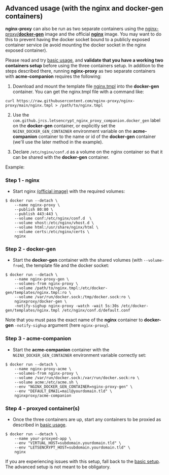 ## Advanced usage (with the nginx and docker-gen containers)

**nginx-proxy** can also be run as two separate containers using the [nginx-proxy/**docker-gen**](https://github.com/nginx-proxy/docker-gen) image and the official [**nginx**](https://hub.docker.com/_/nginx/) image. You may want to do this to prevent having the docker socket bound to a publicly exposed container service (ie avoid mounting the docker socket in the nginx exposed container).

Please read and try [basic usage](./Basic-usage.md), and **validate that you have a working two containers setup** before using the three containers setup. In addition to the steps described there, running **nginx-proxy** as two separate containers with **acme-companion** requires the following:

1) Download and mount the template file [nginx.tmpl](https://github.com/nginx-proxy/nginx-proxy/blob/main/nginx.tmpl) into the **docker-gen** container. You can get the nginx.tmpl file with a command like:

```
curl https://raw.githubusercontent.com/nginx-proxy/nginx-proxy/main/nginx.tmpl > /path/to/nginx.tmpl
```

2) Use the `com.github.jrcs.letsencrypt_nginx_proxy_companion.docker_gen` label on the **docker-gen** container, or explicitly set the `NGINX_DOCKER_GEN_CONTAINER` environment variable on the **acme-companion** container to the name or id of the **docker-gen** container (we'll use the later method in the example).

3) Declare `/etc/nginx/conf.d` as a volume on the nginx container so that it can be shared with the **docker-gen** container.

Example:

### Step 1 - nginx

* Start nginx [(official image)](https://hub.docker.com/_/nginx/) with the required volumes:

```shell
$ docker run --detach \
    --name nginx-proxy \
    --publish 80:80 \
    --publish 443:443 \
    --volume conf:/etc/nginx/conf.d  \
    --volume vhost:/etc/nginx/vhost.d \
    --volume html:/usr/share/nginx/html \
    --volume certs:/etc/nginx/certs \
    nginx
```

### Step 2 - docker-gen

* Start the **docker-gen** container with the shared volumes (with `--volume-from`), the template file and the docker socket:

```shell
$ docker run --detach \
    --name nginx-proxy-gen \
    --volumes-from nginx-proxy \
    --volume /path/to/nginx.tmpl:/etc/docker-gen/templates/nginx.tmpl:ro \
    --volume /var/run/docker.sock:/tmp/docker.sock:ro \
    nginxproxy/docker-gen \
    -notify-sighup nginx-proxy -watch -wait 5s:30s /etc/docker-gen/templates/nginx.tmpl /etc/nginx/conf.d/default.conf
```

Note that you must pass the exact name of the **nginx** container to **docker-gen** `-notify-sighup` argument (here `nginx-proxy`).


### Step 3 - acme-companion

* Start the **acme-companion** container with the `NGINX_DOCKER_GEN_CONTAINER` environment variable correctly set:

```shell
$ docker run --detach \
    --name nginx-proxy-acme \
    --volumes-from nginx-proxy \
    --volume /var/run/docker.sock:/var/run/docker.sock:ro \
    --volume acme:/etc/acme.sh \
    --env "NGINX_DOCKER_GEN_CONTAINER=nginx-proxy-gen" \
    --env "DEFAULT_EMAIL=mail@yourdomain.tld" \
    nginxproxy/acme-companion
```

### Step 4 - proxyed container(s)

* Once the three containers are up, start any containers to be proxied as described in [basic usage](./Basic-usage.md).

```shell
$ docker run --detach \
    --name your-proxyed-app \
    --env "VIRTUAL_HOST=subdomain.yourdomain.tld" \
    --env "LETSENCRYPT_HOST=subdomain.yourdomain.tld" \
    nginx
```

If you are experiencing issues with this setup, fall back to the [basic setup](./Basic-usage.md). The advanced setup is not meant to be obligatory.
